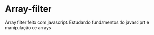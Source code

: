 # Array-filter
Array filter feito com javascript. Estudando fundamentos do javasciprt e manipulação de arrays
